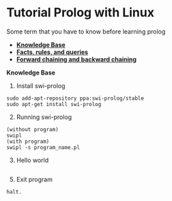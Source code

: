 # Tutorial Prolog with Linux

Some term that you have to know before learning prolog
* [**Knowledge Base**](#T1)
* [**Facts, rules, and queries**](#T2)
* [**Forward chaining and backward chaining**](#T3)


**Knowledge Base**

1. Install swi-prolog
```
sudo add-apt-repository ppa:swi-prolog/stable
sudo apt-get install swi-prolog
```
2. Running swi-prolog
```
(without program)
swipl
(with program)
swipl -s program_name.pl
```
3. Hello world
```

```
5. Exit program
```
halt.
```
